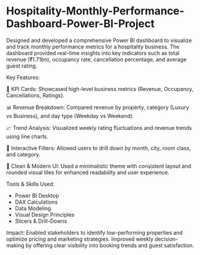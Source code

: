 # Hospitality-Monthly-Performance-Dashboard-Power-BI-Project
Designed and developed a comprehensive Power BI dashboard to visualize and track monthly performance metrics for a hospitality business. The dashboard provided real-time insights into key indicators such as total revenue (₹1.71bn), occupancy rate, cancellation percentage, and average guest rating.


Key Features:

🏨 KPI Cards: Showcased high-level business metrics (Revenue, Occupancy, Cancellations, Ratings).

📊 Revenue Breakdown: Compared revenue by property, category (Luxury vs Business), and day type (Weekday vs Weekend).

📈 Trend Analysis: Visualized weekly rating fluctuations and revenue trends using line charts.

🎯 Interactive Filters: Allowed users to drill down by month, city, room class, and category.

🎨 Clean & Modern UI: Used a minimalistic theme with consistent layout and rounded visual tiles for enhanced readability and user experience.


Tools & Skills Used:
* Power BI Desktop
* DAX Calculations
* Data Modeling
* Visual Design Principles
* Slicers & Drill-Downs

Impact:
Enabled stakeholders to identify low-performing properties and optimize pricing and marketing strategies.
Improved weekly decision-making by offering clear visibility into booking trends and guest satisfaction.
